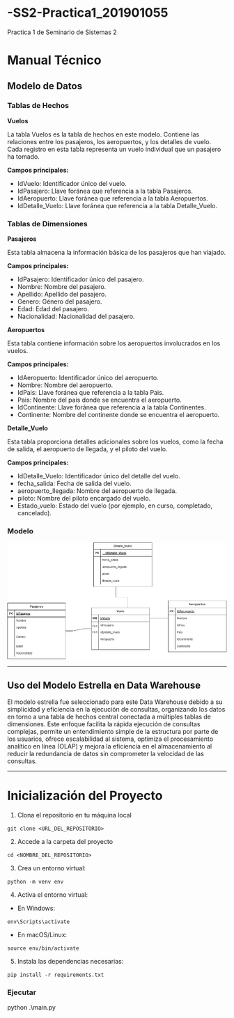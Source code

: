 # -SS2-Practica1_201901055
Practica 1 de Seminario de Sistemas 2 

# Manual Técnico


## Modelo de Datos

### Tablas de Hechos

**Vuelos**

La tabla Vuelos es la tabla de hechos en este modelo. Contiene las relaciones entre los pasajeros, los aeropuertos, y los detalles de vuelo. Cada registro en esta tabla representa un vuelo individual que un pasajero ha tomado.

**Campos principales:**
- IdVuelo: Identificador único del vuelo.
- IdPasajero: Llave foránea que referencia a la tabla Pasajeros.
- IdAeropuerto: Llave foránea que referencia a la tabla Aeropuertos.
- IdDetalle_Vuelo: Llave foránea que referencia a la tabla Detalle_Vuelo.

### Tablas de Dimensiones

**Pasajeros**

Esta tabla almacena la información básica de los pasajeros que han viajado.

**Campos principales:**
- IdPasajero: Identificador único del pasajero.
- Nombre: Nombre del pasajero.
- Apellido: Apellido del pasajero.
- Genero: Género del pasajero.
- Edad: Edad del pasajero.
- Nacionalidad: Nacionalidad del pasajero.

**Aeropuertos**

Esta tabla contiene información sobre los aeropuertos involucrados en los vuelos.

**Campos principales:**
- IdAeropuerto: Identificador único del aeropuerto.
- Nombre: Nombre del aeropuerto.
- IdPais: Llave foránea que referencia a la tabla Pais.
- Pais: Nombre del país donde se encuentra el aeropuerto.
- IdContinente: Llave foránea que referencia a la tabla Continentes.
- Continente: Nombre del continente donde se encuentra el aeropuerto.

**Detalle_Vuelo**

Esta tabla proporciona detalles adicionales sobre los vuelos, como la fecha de salida, el aeropuerto de llegada, y el piloto del vuelo.

**Campos principales:**
- IdDetalle_Vuelo: Identificador único del detalle del vuelo.
- fecha_salida: Fecha de salida del vuelo.
- aeropuerto_llegada: Nombre del aeropuerto de llegada.
- piloto: Nombre del piloto encargado del vuelo.
- Estado_vuelo: Estado del vuelo (por ejemplo, en curso, completado, cancelado).


### Modelo

![Modelo](./Imagenes/semi2_practica1.png)

---

## Uso del Modelo Estrella en Data Warehouse

El modelo estrella fue seleccionado para este Data Warehouse debido a su simplicidad y eficiencia en la ejecución de consultas, organizando los datos en torno a una tabla de hechos central conectada a múltiples tablas de dimensiones. Este enfoque facilita la rápida ejecución de consultas complejas, permite un entendimiento simple de la estructura por parte de los usuarios, ofrece escalabilidad al sistema, optimiza el procesamiento analítico en línea (OLAP) y mejora la eficiencia en el almacenamiento al reducir la redundancia de datos sin comprometer la velocidad de las consultas.


---


# Inicialización del Proyecto

1. Clona el repositorio en tu máquina local
```
git clone <URL_DEL_REPOSITORIO>
```
2. Accede a la carpeta del proyecto
```
cd <NOMBRE_DEL_REPOSITORIO>
```
3. Crea un entorno virtual:
```
python -m venv env
```
4. Activa el entorno virtual:
- En Windows:
```
env\Scripts\activate
```
- En macOS/Linux:
```
source env/bin/activate
```

5. Instala las dependencias necesarias:
```
pip install -r requirements.txt
```

### Ejecutar
python .\main.py
